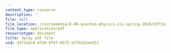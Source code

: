 ```yaml
---
content_type: resource
description: ''
file: null
file_location: /coursemedia/8-06-quantum-physics-iii-spring-2018/d3f31dc84f209fdf0575e375d12ee253_Kk7cc15gWF8.pdf
file_type: application/pdf
resourcetype: Document
title: 3play pdf file
uid: d3f31dc8-4f20-9fdf-0575-e375d12ee253
---
```

